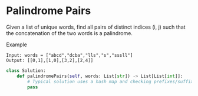 # Palindrome Pairs

Given a list of unique words, find all pairs of distinct indices (i, j) such that the concatenation of the two words is a palindrome.

Example

```
Input: words = ["abcd","dcba","lls","s","sssll"]
Output: [[0,1],[1,0],[3,2],[2,4]]
```

```python
class Solution:
    def palindromePairs(self, words: List[str]) -> List[List[int]]:
        # Typical solution uses a hash map and checking prefixes/suffixes
        pass
```
